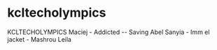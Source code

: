 kcltecholympics
===============

KCLTECHOLYMPICS
Maciej - Addicted -- Saving Abel
Sanyia - Imm el jacket - Mashrou Leila
